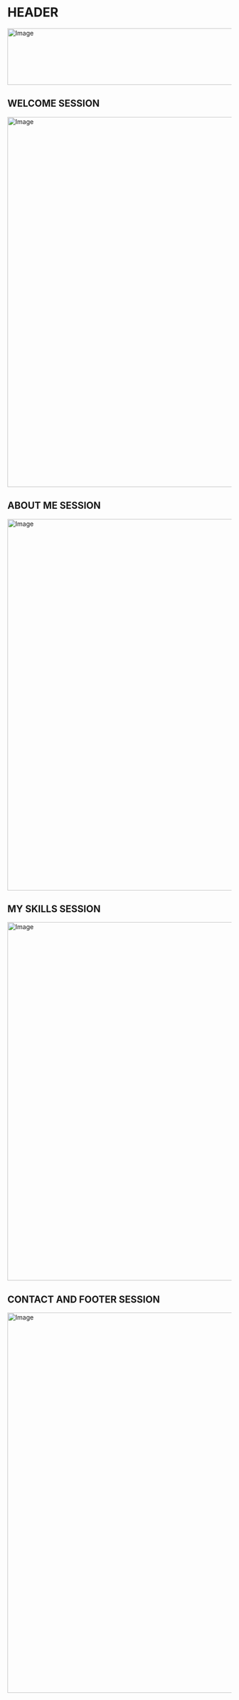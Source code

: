 # HEADER

<img width="1903" height="127" alt="Image" src="https://github.com/user-attachments/assets/48ef04e0-3ee4-456d-a10b-555bffe631e3" />

## WELCOME SESSION

<img width="1899" height="831" alt="Image" src="https://github.com/user-attachments/assets/94cd9048-0e38-4188-bf0b-70524e21fc07" />

## ABOUT ME SESSION

<img width="1895" height="834" alt="Image" src="https://github.com/user-attachments/assets/1eb9d3d8-53ce-40ee-9c67-be9c91273648" />

## MY SKILLS SESSION

<img width="1889" height="805" alt="Image" src="https://github.com/user-attachments/assets/6733bdc1-2407-458e-9371-1b2f0a394e9b" />

## CONTACT AND FOOTER SESSION

<img width="1882" height="854" alt="Image" src="https://github.com/user-attachments/assets/cb034605-8c07-42c6-a860-57e4dc692737" />